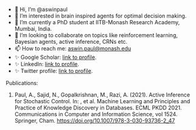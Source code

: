 - 👋 Hi, I’m @aswinpaul
- 👀 I’m interested in brain inspired agents for optimal decision making.
- 🌱 I’m currently a PhD student at IITB-Monash Research Academy, Mumbai, India.
- 💞️ I’m looking to collaborate on topics like reinforcement learning, Bayesian agents, active inference, CRNs etc.
- 📫 How to reach me: aswin.paul@monash.edu
- :sparkles: Google Scholar: [link to profile](https://scholar.google.com/citations?user=Omg4Gphl7T8C&hl=en&oi=sra).
- :sparkles: LinkedIn: [link to profile](https://www.linkedin.com/in/aswinpaul/).
- :sparkles: Twitter profile: [link to profile](https://twitter.com/aswinpaule).

Publications:
1. Paul, A., Sajid, N., Gopalkrishnan, M., Razi, A. (2021). Active Inference for Stochastic Control. In: , et al. Machine Learning and Principles and Practice of Knowledge Discovery in Databases. ECML PKDD 2021. Communications in Computer and Information Science, vol 1524. Springer, Cham. https://doi.org/10.1007/978-3-030-93736-2_47
